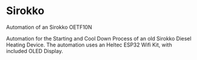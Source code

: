 # Sirokko
Automation of an Sirokko OETF10N

Automation for the Starting and Cool Down Process of an old Sirokko Diesel Heating Device.
The automation uses an Heltec ESP32 Wifi Kit, with included OLED Display.
